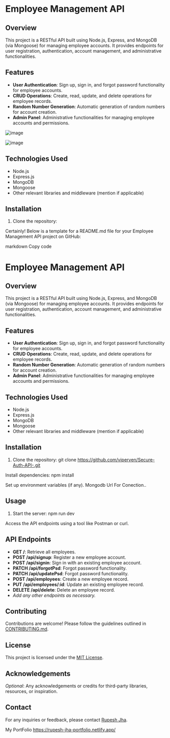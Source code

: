 # Employee Management API

## Overview
This project is a RESTful API built using Node.js, Express, and MongoDB (via Mongoose) for managing employee accounts. It provides endpoints for user registration, authentication, account management, and administrative functionalities.

## Features
- **User Authentication**: Sign up, sign in, and forgot password functionality for employee accounts.
- **CRUD Operations**: Create, read, update, and delete operations for employee records.
- **Random Number Generation**: Automatic generation of random numbers for account creation.
- **Admin Panel**: Administrative functionalities for managing employee accounts and permissions.

![image](https://github.com/viperven/testing/assets/127649834/74b39c10-fd12-4791-88a7-d08820a7a3d9)

![image](https://github.com/viperven/testing/assets/127649834/4848fdb1-1bd6-4509-affe-2377fdc152d8)


## Technologies Used
- Node.js
- Express.js
- MongoDB
- Mongoose
- Other relevant libraries and middleware (mention if applicable)

## Installation
1. Clone the repository:

Certainly! Below is a template for a README.md file for your Employee Management API project on GitHub:

markdown
Copy code
# Employee Management API

## Overview
This project is a RESTful API built using Node.js, Express, and MongoDB (via Mongoose) for managing employee accounts. It provides endpoints for user registration, authentication, account management, and administrative functionalities.

## Features
- **User Authentication**: Sign up, sign in, and forgot password functionality for employee accounts.
- **CRUD Operations**: Create, read, update, and delete operations for employee records.
- **Random Number Generation**: Automatic generation of random numbers for account creation.
- **Admin Panel**: Administrative functionalities for managing employee accounts and permissions.

## Technologies Used
- Node.js
- Express.js
- MongoDB
- Mongoose
- Other relevant libraries and middleware (mention if applicable)

## Installation
1. Clone the repository:
git clone https://github.com/viperven/Secure-Auth-API-.git

Install dependencies:
npm install

Set up environment variables (if any).
Mongodb Url For Conection..

## Usage
1. Start the server:
npm run dev

Access the API endpoints using a tool like Postman or curl.

## API Endpoints
- **GET /**: Retrieve all employees.
- **POST /api/signup**: Register a new employee account.
- **POST /api/signin**: Sign in with an existing employee account.
- **PATCH /api/forgotPsd**: Forgot password functionality.
- **PATCH /api/updatePsd**: Forgot password functionality.
- **POST /api/employees**: Create a new employee record.
- **PUT /api/employees/:id**: Update an existing employee record.
- **DELETE /api/delete**: Delete an employee record.
- *Add any other endpoints as necessary.*

## Contributing
Contributions are welcome! Please follow the guidelines outlined in [CONTRIBUTING.md](CONTRIBUTING.md).

## License
This project is licensed under the [MIT License](LICENSE).

## Acknowledgements
*Optional*: Any acknowledgements or credits for third-party libraries, resources, or inspiration.

## Contact
For any inquiries or feedback, please contact [Rupesh Jha](rj187225@gmail.com).

My PortFolio
https://rupesh-jha-portfolio.netlify.app/

